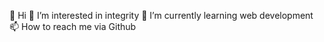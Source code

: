 👋 Hi
👀 I’m interested in integrity
🌱 I’m currently learning web development
📫 How to reach me via Github

<!---
seagatedev/seagatedev is a ✨ special ✨ repository because its `README.md` (this file) appears on your GitHub profile.
You can click the Preview link to take a look at your changes.
--->
